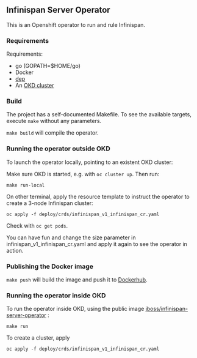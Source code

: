## Infinispan Server Operator

This is an Openshift operator to run and rule Infinispan.

### Requirements

Requirements:

* go (GOPATH=$HOME/go)
* Docker
* [dep](https://github.com/golang/dep#installation)    
* An [OKD cluster](https://www.okd.io/download.html) 

### Build

The project has a self-documented Makefile. To see the available targets, execute ```make``` without any parameters.


```make build``` will compile the operator.


### Running the operator outside OKD

To launch the operator locally, pointing to an existent OKD cluster:

Make sure OKD is started, e.g. with ```oc cluster up```. Then run:


```make run-local```

On other terminal, apply the resource template to instruct the operator to create a 3-node Infinispan cluster: 

```
oc apply -f deploy/crds/infinispan_v1_infinispan_cr.yaml
```

Check with ```oc get pods```.

You can have fun and change the size parameter in infinispan_v1_infinispan_cr.yaml and apply it again to see the operator in action.  


### Publishing the Docker image

```make push``` will build the image and push it to [Dockerhub](https://hub.docker.com/r/jboss/infinispan-server-operator). 

### Running the operator inside OKD

To run the operator inside OKD, using the public image [jboss/infinispan-server-operator](https://hub.docker.com/r/jboss/infinispan-server-operator) :

```
make run
```

To create a cluster, apply

```
oc apply -f deploy/crds/infinispan_v1_infinispan_cr.yaml
```

